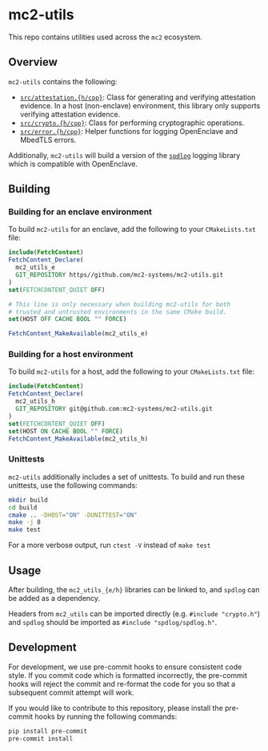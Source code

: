 # mc2-utils

This repo contains utilities used across the `mc2` ecosystem. 

## Overview

`mc2-utils` contains the following:
* [`src/attestation.{h/cpp}`](src/): Class for generating and verifying attestation evidence. In a host (non-enclave) environment, this library only supports verifying attestation evidence.
* [`src/crypto.{h/cpp}`](src/): Class for performing cryptographic operations.
* [`src/error.{h/cpp}`](src/): Helper functions for logging OpenEnclave and MbedTLS errors.

Additionally, `mc2-utils` will build a version of the [`spdlog`](https://github.com/gabime/spdlog) logging library which is compatible with OpenEnclave.

## Building

### Building for an enclave environment

To build `mc2-utils` for an enclave, add the following to your `CMakeLists.txt` file:

```CMake
include(FetchContent)
FetchContent_Declare(
  mc2_utils_e
  GIT_REPOSITORY https//github.com/mc2-systems/mc2-utils.git
)
set(FETCHCONTENT_QUIET OFF)

# This line is only necessary when building mc2-utils for both
# trusted and untrusted environments in the same CMake build.
set(HOST OFF CACHE BOOL "" FORCE)

FetchContent_MakeAvailable(mc2_utils_e)
```

### Building for a host environment

To build `mc2-utils` for a host, add the following to your `CMakeLists.txt` file:

```CMake
include(FetchContent)
FetchContent_Declare(
  mc2_utils_h
  GIT_REPOSITORY git@github.com:mc2-systems/mc2-utils.git
)
set(FETCHCONTENT_QUIET OFF)
set(HOST ON CACHE BOOL "" FORCE)
FetchContent_MakeAvailable(mc2_utils_h)
```

### Unittests

`mc2-utils` additionally includes a set of unittests.  To build and run these unittests, use the following commands:
```bash
mkdir build
cd build
cmake .. -DHOST="ON" -DUNITTEST="ON"
make -j 8
make test
```
For a more verbose output, run `ctest -V` instead of `make test`


## Usage

After building, the `mc2_utils_{e/h}` libraries can be linked to, and `spdlog` can be added as a dependency.

Headers from `mc2_utils` can be imported directly (e.g. `#include "crypto.h"`) and `spdlog` should be imported as `#include "spdlog/spdlog.h"`.

## Development
For development, we use pre-commit hooks to ensure consistent code style. If
you commit code which is formatted incorrectly, the pre-commit hooks will reject
the commit and re-format the code for you so that a subsequent commit attempt will work.

If you would like to contribute to this repository, please install the pre-commit hooks by running the following commands:

```sh
pip install pre-commit
pre-commit install
```
